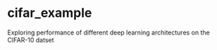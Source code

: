 # cifar_example
Exploring performance of different deep learning architectures on the CIFAR-10 datset

